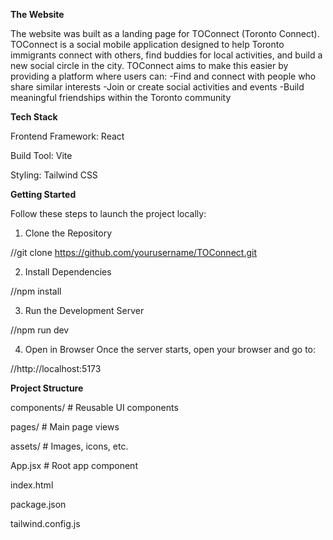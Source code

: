 **The Website**

The website was built as a landing page for TOConnect (Toronto Connect). TOConnect is a social mobile application designed to help Toronto immigrants connect with others, find buddies for local activities, and build a new social circle in the city. TOConnect aims to make this easier by providing a platform where users can:
  -Find and connect with people who share similar interests
  -Join or create social activities and events
  -Build meaningful friendships within the Toronto community

**Tech Stack**

Frontend Framework: React

Build Tool: Vite

Styling: Tailwind CSS

**Getting Started**

Follow these steps to launch the project locally:

1. Clone the Repository

//git clone https://github.com/yourusername/TOConnect.git

2. Install Dependencies

//npm install

3. Run the Development Server

//npm run dev

4. Open in Browser
Once the server starts, open your browser and go to:

//http://localhost:5173

**Project Structure**

components/   # Reusable UI components

pages/        # Main page views

assets/       # Images, icons, etc.

App.jsx       # Root app component

index.html

package.json

tailwind.config.js
